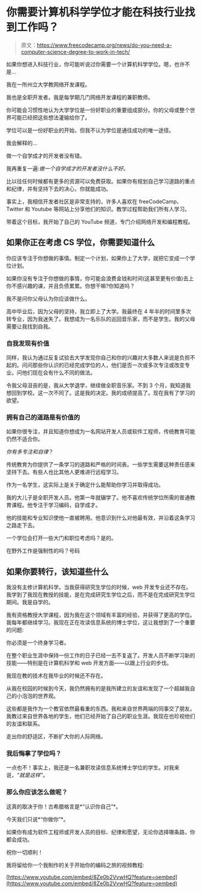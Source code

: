 # 你需要计算机科学学位才能在科技行业找到工作吗？

> 原文：<https://www.freecodecamp.org/news/do-you-need-a-computer-science-degree-to-work-in-tech/>

如果你想进入科技行业，你可能听说过你需要一个计算机科学学位。嗯，也许不是...

我在一所州立大学教网络开发课程。

我也是全职开发者。我是每学期几门网络开发课程的兼职教师。

你可能会习惯性地认为大学学位是一份好职业的重要组成部分。你的父母或整个世界可能已经把这些想法灌输给你了。

学位可以是一份好职业的开始，但我不认为学位是通往成功的唯一途径。

我会解释的...

做一个自学成才的开发者没有错。

我再重复一遍:*做一个自学成才的开发者没什么不好。*

比以往任何时候都有更多的资源可以免费获取。如果你有规划自己学习道路的重点和纪律，并有坚持下去的决心，你就能成功。

事实上，我相信开发者社区是非常支持的，许多人喜欢在 freeCodeCamp、Twitter 和 Youtube 等网站上分享他们的知识。教学过程帮助我们所有人学习。

带着这个目标，我开始了自己的 YouTube 频道，专门介绍网络开发和编程教程。

## 如果你正在考虑 CS 学位，你需要知道什么

你应该专注于你想做的事情。制定一个计划，如果你上了大学，就把它变成一个学位计划。

如果你没有专注于你想做的事情，你可能会浪费金钱和时间(这甚至更有价值)去上你不感兴趣的课，并且负债累累。你想干嘛?你知道吗？

我不是问你父母认为你应该做什么。

高中毕业后，因为父母的坚持，我立即上了大学。我最终在 4 年半的时间里多次转专业，因为我迷失了。我想成为一名乐队的巡回音乐家，而不是学生。我的父母需要让我找到自我。

### 自我发现有价值

同样，我认为通过反复试验去大学发现你自己和你的兴趣对大多数人来说是负担不起的。问问那些你认识的已经完成学位的人，他们是否一次或多次专注或改变专业。问他们现在会有什么不同的做法。

令我父母沮丧的是，我从大学退学，继续做全职音乐家。不到 3 个月，我知道我想回到学校。这一次不同了。这是我的决定。我的成绩提高了。现在我有了学习的欲望。

### 拥有自己的道路是有价值的

如果你很专注，并且知道你想成为一名网站开发人员或软件工程师，传统教育可能仍然不适合你。

*你有多专注和自律*？

传统教育为你提供了一条学习的道路和严格的时间表。一些学生需要这种责任感来坚持下去。有些人也比其他人更难进行远程学习。

作为一名学生，这实际上是关于确定什么能帮助你学习并取得成功。

我的大儿子是全职开发人员。他第一年就辍学了。他不喜欢传统学位所需的普通教育课程。他专注于学习编码，自学成才。

他的技能和专业知识使他一直被聘用。他意识到什么对他最有效，并沿着这条学习之路走下去。

一个学位会打开一些大门和职位考虑吗？是的。

在野外工作是强制性的吗？号码

## 如果你要转行，该知道些什么

我没有主修计算机科学。当我获得研究生学位的时候，web 开发专业还不存在。我学到了我现在教授的技能，是在完成研究生学位之后，而不是在完成研究生学位期间。我是自学的。

我有资格教授大学课程，因为我在这个领域有丰富的经验，并获得了更高的学位。我每年都继续学习。我现在正在攻读信息系统的博士学位，这让我想到了一个重要的问题:

你必须是一个终身学习者。

在整个职业生涯中保持一份工作的日子已经一去不复返了。开发人员不断学习新的技能——特别是在计算机科学和 web 开发方面——以跟上行业的步伐。

我现在教的技术在我毕业的时候还不存在。

从我在校园的时候到今天，我仍然拥有的是我所建立的友谊和发现了一个超越我自己的小泡泡的世界观。

这些都是我作为一个教官依然最看重的东西。我和来自世界两端的同事交了朋友。我教过来自世界各地的学生，他们已经开始了自己的职业生涯。我现在也珍视他们的友谊和联系。

走出你的舒适区，不断扩大你的人际网络。

### 我后悔拿了学位吗？

一点也不！事实上，我还是一名兼职攻读信息系统博士学位的学生。对我来说，*“就是这样”*。

### 那么你应该怎么做呢？

这真的取决于你！古希腊格言是*“认识你自己”*。

今天我们只说*“你做你”*。

如果你有成为软件工程师或开发人员的目标、纪律和愿望，无论你选择哪条路，你都会成功。

祝你一切顺利！

我将留给你一个我制作的关于开始你的编码之旅的视频教程:

[https://www.youtube.com/embed/8Ze0b2VvwHQ?feature=oembed](https://www.youtube.com/embed/8Ze0b2VvwHQ?feature=oembed)